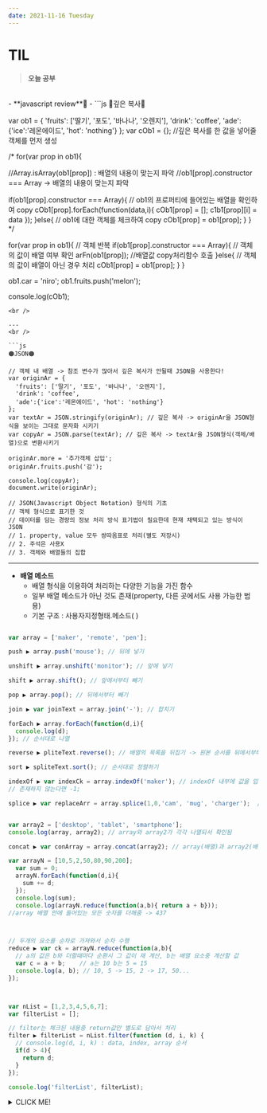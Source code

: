 ```yaml
---
date: 2021-11-16 Tuesday
---
```


# TIL

> **오늘 공부**
<br />
- **javascript review**🤔
  - 
```js
🔴깊은 복사🔴

var ob1 = {
  'fruits': ['딸기', '포도', '바나나', '오렌지'],
  'drink': 'coffee',
  'ade':{'ice':'레몬에이드', 'hot': 'nothing'}
};
var cOb1 = {}; //깊은 복사를 한 값을 넣어줄 객체를 먼저 생성

/*
for(var prop in ob1){

//Array.isArray(ob1[prop]) : 배열의 내용이 맞는지 파악
//ob1[prop].constructor === Array -> 배열의 내용이 맞는지 파악

  if(ob1[prop].constructor === Array){
    // ob1의 프로퍼티에 들어있는 배열을 확인하여 copy
    cOb1[prop].forEach(function(data,i){
      cOb1[prop] = [];
      c1b1[prop][i] = data
    });
  }else{
  // ob1에 대한 객체를 체크하여 copy
  cOb1[prop] = ob1[prop]; 
  }
}
*/


for(var prop in ob1){   // 객체 반복
  if(ob1[prop].constructor === Array){    // 객체의 값이 배열 여부 확인
    arFn(ob1[prop]);    //배열값 copy처리함수 호출
  }else{    // 객체의 값이 배열이 아닌 경우 처리
    cOb1[prop] = ob1[prop];
  }
}





ob1.car = 'niro';
ob1.fruits.push('melon');

console.log(cOb1);
```
<br />

---
<br />

```js
🟠JSON🟠

// 객체 내 배열 -> 참조 변수가 많아서 깊은 복사가 안될때 JSON을 사용한다!
var originAr = {
  'fruits': ['딸기', '포도', '바나나', '오렌지'],
  'drink': 'coffee',
  'ade':{'ice':'레몬에이드', 'hot': 'nothing'}
};
var textAr = JSON.stringify(originAr); // 깊은 복사 -> originAr을 JSON형식을 보이는 그대로 문자화 시키기
var copyAr = JSON.parse(textAr); // 깊은 복사 -> textAr을 JSON형식(객체/배열)으로 변환시키기

originAr.more = '추가객체 삽입';
originAr.fruits.push('감');

console.log(copyAr);
document.write(originAr);

// JSON(Javascript Object Notation) 형식의 기초
// 객체 형식으로 표기한 것
// 데이터를 담는 경량의 정보 처리 방식 표기법이 필요한데 현재 채택되고 있는 방식이 JSON
// 1. property, value 모두 쌍따옴표로 처리(별도 저장시)
// 2. 주석은 사용X
// 3. 객체와 배열들의 집합
```
---
- **배열 메소드**
  - 배열 형식을 이용하여 처리하는 다양한 기능을 가진 함수
  - 일부 배열 메소드가 아닌 것도 존재(property, 다른 곳에서도 사용 가능한 범용)
  - 기본 구조 : 사용자지정형태.메소드( )
```js

var array = ['maker', 'remote', 'pen'];

push ▶ array.push('mouse'); // 뒤에 넣기

unshift ▶ array.unshift('monitor'); // 앞에 넣기

shift ▶ array.shift(); // 앞에서부터 빼기

pop ▶ array.pop(); // 뒤에서부터 빼기

join ▶ var joinText = array.join('-'); // 합치기

forEach ▶ array.forEach(function(d,i){
  console.log(d);
}); // 순서대로 나열

reverse ▶ pliteText.reverse(); // 배열의 목록을 뒤집기 -> 원본 순서를 뒤에서부터 배치

sort ▶ spliteText.sort(); // 순서대로 정렬하기

indexOf ▶ var indexCk = array.indexOf('maker'); // indexOf 내부에 값을 입력하여 동일한 값이 존재하면 그 중 첫번째가 위치한 것을 파악하여 위치를 숫자로 표기
// 존재하지 않는다면 -1; 

splice ▶ var replaceArr = array.splice(1,0,'cam', 'mug', 'charger');  // 0번째부터(1) 0개만큼(0) 삭제하고 두의 내용을 삽입 - [].splice(순번, 삭제갯수, 삽입요소들...)


var array2 = ['desktop', 'tablet', 'smartphone'];
console.log(array, array2); // array와 array2가 각각 나열되서 확인됨

concat ▶ var conArray = array.concat(array2); // array(배열)과 array2(배열)을 합쳐서 한개의 배열로 만듬 

var arrayN = [10,5,2,50,80,90,200];
  var sum = 0;
  arrayN.forEach(function(d,i){
    sum += d;
  });
  console.log(sum);
  console.log(arrayN.reduce(function(a,b){ return a + b})); 
//array 배열 안에 들어있는 모든 숫자를 더해줌 -> 437



// 두개의 요소를 순차로 가져와서 순차 수행 
reduce ▶ var ck = arrayN.reduce(function(a,b){
  // a의 값은 b와 더할때마다 순환시 그 값이 재 계산, b는 배열 요소중 계산할 값
  var c = a + b;    // a는 10 b는 5 = 15
  console.log(a, b); // 10, 5 -> 15, 2 -> 17, 50...
});



var nList = [1,2,3,4,5,6,7];
var filterList = [];

// filter는 체크된 내용중 return값만 별도로 담아서 처리
filter ▶ filterList = nList.filter(function (d, i, k) {
  // console.log(d, i, k) : data, index, array 순서
  if(d > 4){
    return d;
  }
});

console.log('filterList', filterList);
```



<details>
<summary>CLICK ME!</summary>  

- https://velog.io/@kysung95/%EA%B0%9C%EB%B0%9C%EC%83%81%EC%8B%9D-JSON%EA%B3%BC-JavaScript-Object%EC%9D%98-%EC%B0%A8%EC%9D%B4%EC%A0%90
- https://velog.io/@younoah/JS-%EC%9E%90%EB%B0%94%EC%8A%A4%ED%81%AC%EB%A6%BD%ED%8A%B8-%EB%B0%B0%EC%97%B4%EA%B4%80%EB%A0%A8-%EB%A9%94%EC%86%8C%EB%93%9C-%EC%B4%9D%EC%A0%95%EB%A6%AC
</detials>  
